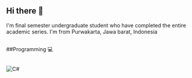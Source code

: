 ## Hi there 👋
I'm final semester undergraduate student who have completed the entire academic series. I'm from Purwakarta, Jawa barat, Indonesia
##
##Programming 💻
##
![C#](https://img.shields.io/badge/c%23-%23239120.svg?style=for-the-badge&logo=csharp&logoColor=white)
<!--
**annisazachryfziah/annisazachryfziah** is a ✨ _special_ ✨ repository because its `README.md` (this file) appears on your GitHub profile.

Here are some ideas to get you started:

- 🔭 I’m currently working on ...
- 🌱 I’m currently learning ...
- 👯 I’m looking to collaborate on ...
- 🤔 I’m looking for help with ...
- 💬 Ask me about ...
- 📫 How to reach me: ...
- 😄 Pronouns: ...
- ⚡ Fun fact: ...
-->

